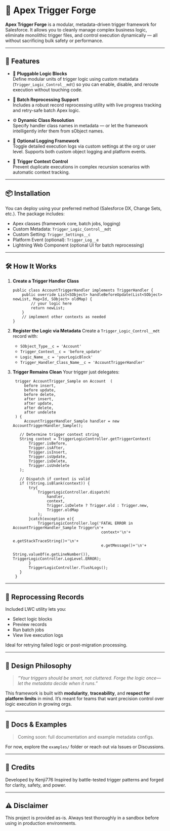 # 🔨 Apex Trigger Forge

**Apex Trigger Forge** is a modular, metadata-driven trigger framework for Salesforce. It allows you to cleanly manage complex business logic, eliminate monolithic trigger files, and control execution dynamically — all without sacrificing bulk safety or performance.

---

## 🚀 Features

- 🧩 **Pluggable Logic Blocks**  
  Define modular units of trigger logic using custom metadata (`Trigger_Logic_Control__mdt`) so you can enable, disable, and reroute execution without touching code.

- 🔄 **Batch Reprocessing Support**  
  Includes a robust record reprocessing utility with live progress tracking and retry-safe batch Apex logic.

- ⚙️ **Dynamic Class Resolution**  
  Specify handler class names in metadata — or let the framework intelligently infer them from sObject names.

- 📓 **Optional Logging Framework**  
  Toggle detailed execution logs via custom settings at the org or user level. Supports both custom object logging and platform events.

- 🔐 **Trigger Context Control**  
  Prevent duplicate executions in complex recursion scenarios with automatic context tracking.

---

## 📦 Installation

You can deploy using your preferred method (Salesforce DX, Change Sets, etc.). The package includes:

- Apex classes (framework core, batch jobs, logging)
- Custom Metadata: `Trigger_Logic_Control__mdt`
- Custom Setting: `Trigger_Settings__c`
- Platform Event (optional): `Trigger_Log__e`
- Lightning Web Component (optional UI for batch reprocessing)

---

## 🛠️ How It Works

1. **Create a Trigger Handler Class**
   ```apex
   public class AccountTriggerHandler implements TriggerHandler {
       public override List<SObject> handleBeforeUpdate(List<SObject> newList, Map<Id, SObject> oldMap) {
           // your logic here
           return newList;
       }
       // implement other contexts as needed
   }
   ```

2. **Register the Logic via Metadata**
   Create a `Trigger_Logic_Control__mdt` record with:
   - `SObject_Type__c = 'Account'`
   - `Trigger_Context__c = 'before_update'`
   - `Logic_Name__c = 'yourLogicBlock'`
   - `Trigger_Handler_Class_Name__c = 'AccountTriggerHandler'`

3. **Trigger Remains Clean**
   Your trigger just delegates:
   ```apex
    trigger AccountTrigger_Sample on Account  (
        before insert,
        before update,
        before delete,
        after insert,
        after update,
        after delete,
        after undelete
    ) {
        AccountTriggerHandler_Sample handler = new AccountTriggerHandler_Sample();
  
      // Determine trigger context string
      String context = TriggerLogicController.getTriggerContext(
          Trigger.isBefore,
          Trigger.isAfter,
          Trigger.isInsert,
          Trigger.isUpdate,
          Trigger.isDelete,
          Trigger.isUndelete
      );
  
      // Dispatch if context is valid
      if (!String.isBlank(context)) {
          try{
              TriggerLogicController.dispatch(
                  handler,
                  context,
                  Trigger.isDelete ? Trigger.old : Trigger.new,
                  Trigger.oldMap
              );
          }catch(exception e){
              TriggerLogicController.log('FATAL ERROR in AccountTriggerHandler_Sample Trigger\n'+ 
                                          context+'\n'+ 
                                          e.getStackTraceString()+'\n'+
                                          e.getMessage()+'\n'+
                                          String.valueOf(e.getLineNumber()), TriggerLogicController.LogLevel.ERROR);
          }
          TriggerLogicController.flushLogs();
      }
    }
   ```

---

## 🧪 Reprocessing Records

Included LWC utility lets you:
- Select logic blocks
- Preview records
- Run batch jobs
- View live execution logs

Ideal for retrying failed logic or post-migration processing.

---

## 🧬 Design Philosophy

> _“Your triggers should be smart, not cluttered. Forge the logic once—let the metadata decide when it runs.”_

This framework is built with **modularity**, **traceability**, and **respect for platform limits** in mind. It’s meant for teams that want precision control over logic execution in growing orgs.

---

## 📖 Docs & Examples

> Coming soon: full documentation and example metadata configs.

For now, explore the `examples/` folder or reach out via Issues or Discussions.

---

## 🙌 Credits

Developed by Kenji776
Inspired by battle-tested trigger patterns and forged for clarity, safety, and power.

---

## ⚠️ Disclaimer

This project is provided as-is. Always test thoroughly in a sandbox before using in production environments.
